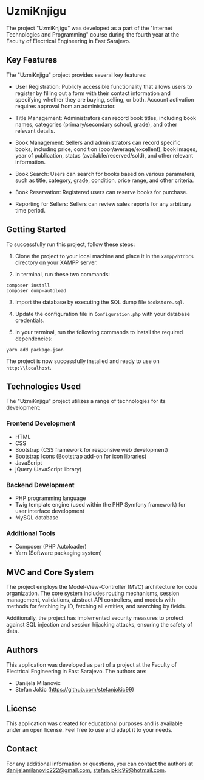 # UzmiKnjigu

The project "UzmiKnjigu" was developed as a part of the "Internet Technologies and Programming" course during the fourth year at the Faculty of Electrical Engineering in East Sarajevo.

## Key Features

The "UzmiKnjigu" project provides several key features:

- User Registration: Publicly accessible functionality that allows users to register by filling out a form with their contact information and specifying whether they are buying, selling, or both. Account activation requires approval from an administrator.

- Title Management: Administrators can record book titles, including book names, categories (primary/secondary school, grade), and other relevant details.

- Book Management: Sellers and administrators can record specific books, including price, condition (poor/average/excellent), book images, year of publication, status (available/reserved/sold), and other relevant information.

- Book Search: Users can search for books based on various parameters, such as title, category, grade, condition, price range, and other criteria.

- Book Reservation: Registered users can reserve books for purchase.

- Reporting for Sellers: Sellers can review sales reports for any arbitrary time period.

## Getting Started

To successfully run this project, follow these steps:

1. Clone the project to your local machine and place it in the `xampp/htdocs` directory on your XAMPP server.

2. In terminal, run these two commands: 
```
composer install
composer dump-autoload
```

3. Import the database by executing the SQL dump file `bookstore.sql`.

4. Update the configuration file in `Configuration.php` with your database credentials.

5. In your terminal, run the following commands to install the required dependencies: 
```  
yarn add package.json
```  

The project is now successfully installed and ready to use on `http:\\localhost`.

## Technologies Used

The "UzmiKnjigu" project utilizes a range of technologies for its development:

### Frontend Development
- HTML
- CSS
- Bootstrap (CSS framework for responsive web development)
- Bootstrap Icons (Bootstrap add-on for icon libraries)
- JavaScript
- jQuery (JavaScript library)

### Backend Development
- PHP programming language
- Twig template engine (used within the PHP Symfony framework) for user interface development
- MySQL database

### Additional Tools
- Composer (PHP Autoloader)
- Yarn (Software packaging system)

## MVC and Core System

The project employs the Model-View-Controller (MVC) architecture for code organization. The core system includes routing mechanisms, session management, validations, abstract API controllers, and models with methods for fetching by ID, fetching all entities, and searching by fields.

Additionally, the project has implemented security measures to protect against SQL injection and session hijacking attacks, ensuring the safety of data.

## Authors

This application was developed as part of a project at the Faculty of Electrical Engineering in East Sarajevo. The authors are:

- Danijela Milanovic
- Stefan Jokic (https://github.com/stefanjokic99)

## License

This application was created for educational purposes and is available under an open license. Feel free to use and adapt it to your needs.

## Contact

For any additional information or questions, you can contact the authors at danijelamilanovic222@gmail.com, stefan.jokic99@hotmail.com.
